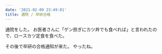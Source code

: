 ```yaml
---
date: '2021-02-09 23:49:01'
title: 通院 / 卒研合格
---
```


通院をした。
お医者さんに「ゲン担ぎにカツ丼でも食べれば」と言われたので、ロースカツ定食を食べた。

その後で卒研の合格通知が来た。
やったね。